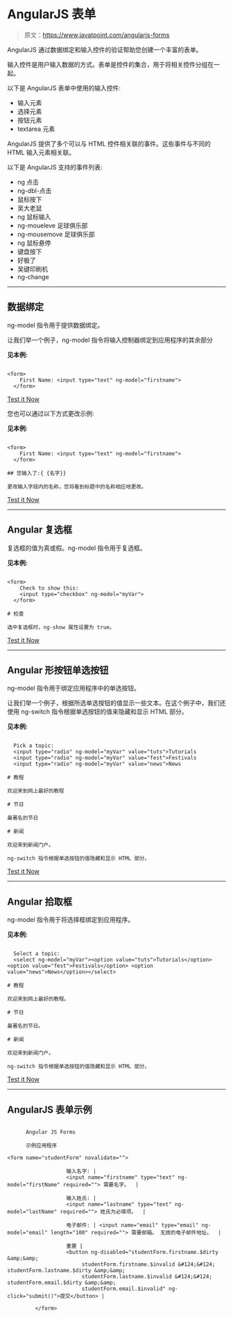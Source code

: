 # AngularJS 表单

> 原文：<https://www.javatpoint.com/angularjs-forms>

AngularJS 通过数据绑定和输入控件的验证帮助您创建一个丰富的表单。

输入控件是用户输入数据的方式。表单是控件的集合，用于将相关控件分组在一起。

以下是 AngularJS 表单中使用的输入控件:

*   输入元素
*   选择元素
*   按钮元素
*   textarea 元素

AngularJS 提供了多个可以与 HTML 控件相关联的事件。这些事件与不同的 HTML 输入元素相关联。

以下是 AngularJS 支持的事件列表:

*   ng 点击
*   ng-dbl-点击
*   鼠标按下
*   吴大老鼠
*   ng 鼠标输入
*   ng-moueleve 足球俱乐部
*   ng-mousemove 足球俱乐部
*   ng 鼠标悬停
*   键盘按下
*   好极了
*   吴键印刷机
*   ng-change

* * *

## 数据绑定

ng-model 指令用于提供数据绑定。

让我们举一个例子，ng-model 指令将输入控制器绑定到应用程序的其余部分

**见本例:**

```

<form>
    First Name: <input type="text" ng-model="firstname">
  </form>

```

[Test it Now](https://www.javatpoint.com/oprweb/test.jsp?filename=angularforms1)

您也可以通过以下方式更改示例:

**见本例:**

```

<form>
    First Name: <input type="text" ng-model="firstname">
  </form>

## 您输入了:{ {名字}}

更改输入字段内的名称，您将看到标题中的名称相应地更改。

```

[Test it Now](https://www.javatpoint.com/oprweb/test.jsp?filename=angularforms2)

* * *

## Angular 复选框

复选框的值为真或假。ng-model 指令用于复选框。

**见本例:**

```

<form>
    Check to show this:
    <input type="checkbox" ng-model="myVar">
  </form>

# 检查

选中复选框时，ng-show 属性设置为 true。

```

[Test it Now](https://www.javatpoint.com/oprweb/test.jsp?filename=angularforms3)

* * *

## Angular 形按钮单选按钮

ng-model 指令用于绑定应用程序中的单选按钮。

让我们举一个例子，根据所选单选按钮的值显示一些文本。在这个例子中，我们还使用 ng-switch 指令根据单选按钮的值来隐藏和显示 HTML 部分。

**见本例:**

```

  Pick a topic:
  <input type="radio" ng-model="myVar" value="tuts">Tutorials
  <input type="radio" ng-model="myVar" value="fest">Festivals
  <input type="radio" ng-model="myVar" value="news">News

# 教程

欢迎来到网上最好的教程

# 节日

最著名的节日

# 新闻

欢迎来到新闻门户。

ng-switch 指令根据单选按钮的值隐藏和显示 HTML 部分。

```

[Test it Now](https://www.javatpoint.com/oprweb/test.jsp?filename=angularforms4)

* * *

## Angular 拾取框

ng-model 指令用于将选择框绑定到应用程序。

**见本例:**

```

  Select a topic:
  <select ng-model="myVar"><option value="tuts">Tutorials</option> <option value="fest">Festivals</option> <option value="news">News</option></select> 

# 教程

欢迎来到网上最好的教程。

# 节日

最著名的节日。

# 新闻

欢迎来到新闻门户。

ng-switch 指令根据单选按钮的值隐藏和显示 HTML 部分。

```

[Test it Now](https://www.javatpoint.com/oprweb/test.jsp?filename=angularforms5)

* * *

## AngularJS 表单示例

```

      Angular JS Forms

      示例应用程序

<form name="studentForm" novalidate="">

                   输入名字: |
                   <input name="firstname" type="text" ng-model="firstName" required=""> 需要名字。  |

                   输入姓氏: |
                   <input name="lastname" type="text" ng-model="lastName" required=""> 姓氏为必填项。  |

                   电子邮件: | <input name="email" type="email" ng-model="email" length="100" required=""> 需要邮箱。 无效的电子邮件地址。  |

                   重置 |
                   <button ng-disabled="studentForm.firstname.$dirty &amp;&amp;
                        studentForm.firstname.$invalid &#124;&#124; studentForm.lastname.$dirty &amp;&amp;
                        studentForm.lastname.$invalid &#124;&#124; studentForm.email.$dirty &amp;&amp;
                        studentForm.email.$invalid" ng-click="submit()">提交</button> |

         </form>

```